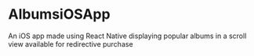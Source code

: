 # AlbumsiOSApp
An iOS app made using React Native displaying popular albums in a scroll view available for redirective purchase 
